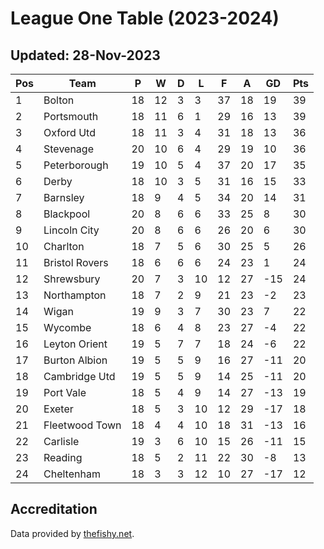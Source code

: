 # League One Table (2023-2024)
## Updated: 28-Nov-2023

| Pos | Team | P | W | D | L | F | A | GD | Pts |
| --- | --- | --- | --- | --- | --- | --- | --- | --- | --- |
| 1 | Bolton | 18 | 12 | 3 | 3 | 37 | 18 | 19 | 39 |
| 2 | Portsmouth | 18 | 11 | 6 | 1 | 29 | 16 | 13 | 39 |
| 3 | Oxford Utd | 18 | 11 | 3 | 4 | 31 | 18 | 13 | 36 |
| 4 | Stevenage | 20 | 10 | 6 | 4 | 29 | 19 | 10 | 36 |
| 5 | Peterborough | 19 | 10 | 5 | 4 | 37 | 20 | 17 | 35 |
| 6 | Derby | 18 | 10 | 3 | 5 | 31 | 16 | 15 | 33 |
| 7 | Barnsley | 18 | 9 | 4 | 5 | 34 | 20 | 14 | 31 |
| 8 | Blackpool | 20 | 8 | 6 | 6 | 33 | 25 | 8 | 30 |
| 9 | Lincoln City | 20 | 8 | 6 | 6 | 26 | 20 | 6 | 30 |
| 10 | Charlton | 18 | 7 | 5 | 6 | 30 | 25 | 5 | 26 |
| 11 | Bristol Rovers | 18 | 6 | 6 | 6 | 24 | 23 | 1 | 24 |
| 12 | Shrewsbury | 20 | 7 | 3 | 10 | 12 | 27 | -15 | 24 |
| 13 | Northampton | 18 | 7 | 2 | 9 | 21 | 23 | -2 | 23 |
| 14 | Wigan | 19 | 9 | 3 | 7 | 30 | 23 | 7 | 22 |
| 15 | Wycombe | 18 | 6 | 4 | 8 | 23 | 27 | -4 | 22 |
| 16 | Leyton Orient | 19 | 5 | 7 | 7 | 18 | 24 | -6 | 22 |
| 17 | Burton Albion | 19 | 5 | 5 | 9 | 16 | 27 | -11 | 20 |
| 18 | Cambridge Utd | 19 | 5 | 5 | 9 | 14 | 25 | -11 | 20 |
| 19 | Port Vale | 18 | 5 | 4 | 9 | 14 | 27 | -13 | 19 |
| 20 | Exeter | 18 | 5 | 3 | 10 | 12 | 29 | -17 | 18 |
| 21 | Fleetwood Town | 18 | 4 | 4 | 10 | 18 | 31 | -13 | 16 |
| 22 | Carlisle | 19 | 3 | 6 | 10 | 15 | 26 | -11 | 15 |
| 23 | Reading | 18 | 5 | 2 | 11 | 22 | 30 | -8 | 13 |
| 24 | Cheltenham | 18 | 3 | 3 | 12 | 10 | 27 | -17 | 12 |

## Accreditation 

Data provided by [thefishy.net](https://www.thefishy.net/).